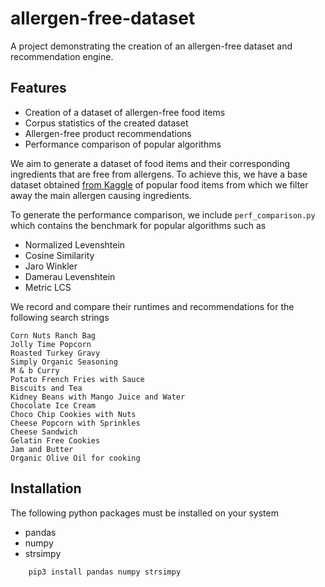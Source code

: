 # allergen-free-dataset

A project demonstrating the creation of an allergen-free dataset and recommendation engine.


## Features

- Creation of a dataset of allergen-free food items
- Corpus statistics of the created dataset
- Allergen-free product recommendations
- Performance comparison of popular algorithms

We aim to generate a dataset of food items and their corresponding ingredients that are free from allergens. To achieve this, we have a base dataset obtained [from Kaggle](https://www.kaggle.com/datasets/datafiniti/food-ingredient-lists) of popular food items from which we filter away the main allergen causing ingredients. 

To generate the performance comparison, we include `perf_comparison.py` which contains the benchmark for popular algorithms such as

- Normalized Levenshtein
- Cosine Similarity
- Jaro Winkler
- Damerau Levenshtein
- Metric LCS

We record and compare their runtimes and recommendations for the following search strings

```
Corn Nuts Ranch Bag
Jolly Time Popcorn
Roasted Turkey Gravy
Simply Organic Seasoning
M & b Curry
Potato French Fries with Sauce
Biscuits and Tea
Kidney Beans with Mango Juice and Water
Chocolate Ice Cream
Choco Chip Cookies with Nuts
Cheese Popcorn with Sprinkles
Cheese Sandwich
Gelatin Free Cookies
Jam and Butter
Organic Olive Oil for cooking
```

## Installation

The following python packages must be installed on your system

- pandas
- numpy
- strsimpy

```bash
    pip3 install pandas numpy strsimpy
```